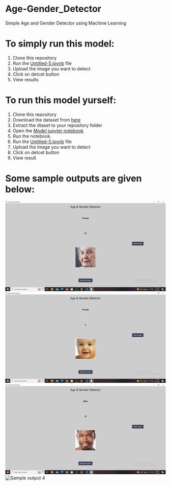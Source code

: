 # Age-Gender_Detector
Simple Age and Gender Detector using Machine Learning
# To simply run this model:
1. Clone this repository
2. Run the [Untitled-5.ipynb](https://github.com/mridulshinghal123/Age-Gender_Detector/blob/main/Untitled-5.ipynb) file
3. Upload the image you want to detect
4. Click on detcet button
5. View results

# To run this model yurself:
1. Clone this repository
2. Download the dataset from [here](https://www.kaggle.com/datasets/jangedoo/utkface-new)
3. Extract the dtaset to your repository folder
4. Open the [Model jupyter notebook](https://github.com/mridulshinghal123/Age-Gender_Detector/blob/main/Untitled-4.ipynb)
5. Run the notebook.
6. Run the [Untitled-5.ipynb](https://github.com/mridulshinghal123/Age-Gender_Detector/blob/main/Untitled-5.ipynb) file
7. Upload the image you want to detect
8. Click on detcet button
9. View result

# Some sample outputs are given below:
![Sample output 1](https://github.com/mridulshinghal123/Age-Gender_Detector/blob/main/2022-06-25%20(1).png)
![Sample output 2](https://github.com/mridulshinghal123/Age-Gender_Detector/blob/main/2022-06-25%20(2).png)
![Sample output 3](https://github.com/mridulshinghal123/Age-Gender_Detector/blob/main/2022-06-25%20(3).png)
![Sample output 4](https://github.com/mridulshinghal123/Age-Gender_Detector/blob/main/2022-06-25%20(4).png)
